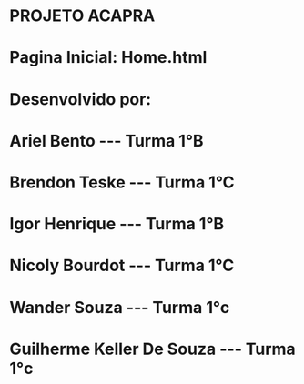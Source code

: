 # PROJETO ACAPRA
# Pagina Inicial: Home.html
# Desenvolvido por:
# Ariel Bento --- Turma 1°B
# Brendon Teske --- Turma 1°C
# Igor Henrique --- Turma 1°B
# Nicoly Bourdot --- Turma 1°C
# Wander Souza --- Turma 1°c
# Guilherme Keller De Souza --- Turma 1°c